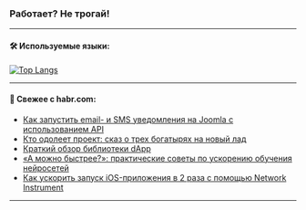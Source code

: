 ### Работает? Не трогай!

---
<!--
#### 🛠️ Technical stack:

![Java](https://img.shields.io/badge/Java-informational?logo=Oracle&style=flat&logoColor=white&color=FF4500)
![Kotlin](https://img.shields.io/badge/Kotlin-informational?logo=Kotlin&style=flat&logoColor=white&color=774D97)
![TS](https://img.shields.io/badge/TypeScript-informational?logo=typeScript&style=flat&logoColor=black&color=017acc)
![Python](https://img.shields.io/badge/Python-informational?logo=Python&style=flat&logoColor=black&color=ffdd54) <br>
![Spring](https://img.shields.io/badge/Spring-informational?logo=Spring&style=flat&logoColor=white&color=6DB33F) 
![SpringBoot](https://img.shields.io/badge/SpringBoot-informational?logo=SpringBoot&style=flat&logoColor=white&color=6DB33F)
![Nest](https://img.shields.io/badge/NestJS-informational?logo=NestJS&style=flat&logoColor=white&color=E0234E) 
![NodeJS](https://img.shields.io/badge/NodeJS-informational?logo=node.js&style=flat&logoColor=white&color=70A760)<br>
![PostgreSQL](https://img.shields.io/badge/PostgreSQL-informational?logo=PostgreSQL&style=flat&logoColor=white&color=DAA520)
![MongoDB](https://img.shields.io/badge/MongoDB-informational?logo=MongoDB&style=flat&logoColor=white&color=870000)
![Apache](https://img.shields.io/badge/Apache-informational?logo=apache&style=flat&logoColor=white&color=f74e28)

___ 
-->

#### 🛠️ Используемые языки:

[![Top Langs](https://github-readme-stats-u2qms2cxw-advtsettinggmailcoms-projects.vercel.app/api/top-langs/?username=zloylis&langs_count=10&hide_title=true&title_color=e6edf3&size_weight=0.5&count_weight=0.5&layout=compact&hide_progress=true&hide_border=true&theme=dracula)](https://github.com/zloylis)

<!---


####  :octocat:&nbsp;&nbsp; Статистика:

![GitHub stats](https://github-readme-stats-u2qms2cxw-advtsettinggmailcoms-projects.vercel.app/api?username=zloylis&show_icons=true&hide_border=true&theme=dracula&title_color=e6edf3&include_all_commits=true&count_private=true&hide_rank=false&hide_title=true&rank_icon=github)
-->
---

#### 💬 Свежее с habr.com:

<!-- BLOG-POST-LIST:START -->
- [Как запустить email- и SMS уведомления на Joomla с использованием API](https://habr.com/ru/companies/exolve/articles/847342/?utm_source=habrahabr&utm_medium=rss&utm_campaign=847342)
- [Кто одолеет проект: сказ о трех богатырях на новый лад](https://habr.com/ru/companies/pt/articles/847164/?utm_source=habrahabr&utm_medium=rss&utm_campaign=847164)
- [Краткий обзор библиотеки dApp](https://habr.com/ru/companies/otus/articles/846770/?utm_source=habrahabr&utm_medium=rss&utm_campaign=846770)
- [«А можно быстрее?»: практические советы по ускорению обучения нейросетей](https://habr.com/ru/companies/magnus-tech/articles/846012/?utm_source=habrahabr&utm_medium=rss&utm_campaign=846012)
- [Как ускорить запуск iOS-приложения в 2 раза с помощью Network Instrument](https://habr.com/ru/companies/dododev/articles/846662/?utm_source=habrahabr&utm_medium=rss&utm_campaign=846662)
<!-- BLOG-POST-LIST:END -->

---
